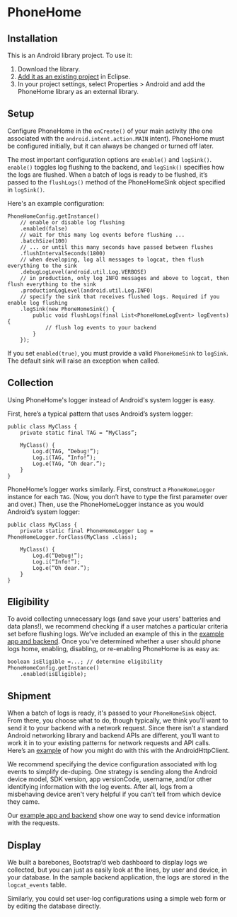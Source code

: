 PhoneHome
=========

Installation
-------------

This is an Android library project. To use it:

1. Download the library.
2. [Add it as an existing project](http://help.eclipse.org/juno/index.jsp?topic=%2Forg.eclipse.platform.doc.user%2Ftasks%2Ftasks-importproject.htm) in Eclipse.
3. In your project settings, select Properties > Android and add the PhoneHome library as an external library.

Setup
-------------

Configure PhoneHome in the `onCreate()` of your main activity (the one associated with the `android.intent.action.MAIN` intent). PhoneHome must be configured initially, but it can always be changed or turned off later.

The most important configuration options are `enable()` and `logSink()`. `enable()` toggles log flushing to the backend, and `logSink()` specifies how the logs are flushed. When a batch of logs is ready to be flushed, it’s passed to the `flushLogs()` method of the PhoneHomeSink object specified in `logSink()`.

Here's an example configuration:

    PhoneHomeConfig.getInstance()
        // enable or disable log flushing
        .enabled(false)
        // wait for this many log events before flushing ...
        .batchSize(100)
        // ... or until this many seconds have passed between flushes
        .flushIntervalSeconds(1800)
        // when developing, log all messages to logcat, then flush everything to the sink
        .debugLogLevel(android.util.Log.VERBOSE)
        // in production, only log INFO messages and above to logcat, then flush everything to the sink
        .productionLogLevel(android.util.Log.INFO)
        // specify the sink that receives flushed logs. Required if you enable log flushing
        .logSink(new PhoneHomeSink() {
            public void flushLogs(final List<PhoneHomeLogEvent> logEvents) {
                // flush log events to your backend
            }
        });

If you set `enabled(true)`, you must provide a valid `PhoneHomeSink` to `logSink`.  The default sink will raise an exception when called.

Collection
-------------
Using PhoneHome's logger instead of Android's system logger is easy.

First, here’s a typical pattern that uses Android’s system logger:

    public class MyClass {
        private static final TAG = “MyClass”;

        MyClass() {
            Log.d(TAG, “Debug!”);
            Log.i(TAG, “Info!”);
            Log.e(TAG, “Oh dear.”);
        }
    }

PhoneHome’s logger works similarly. First, construct a `PhoneHomeLogger` instance for each `TAG`. (Now, you don’t have to type the first parameter over and over.) Then, use the PhoneHomeLogger instance as you would Android’s system logger:

    public class MyClass {
        private static final PhoneHomeLogger Log = PhoneHomeLogger.forClass(MyClass .class);

        MyClass() {
            Log.d(“Debug!”);
            Log.i(“Info!”);
            Log.e(“Oh dear.”);
        }
    }

Eligibility
-------------
To avoid collecting unnecessary logs (and save your users' batteries and data plans!), we recommend checking if a user matches a particular criteria set before flushing logs. We’ve included an example of this in the [example app and backend](https://github.com/nebulabsnyc/PhoneHome/tree/master/example>). Once you've determined whether a user should phone logs home, enabling, disabling, or re-enabling PhoneHome is as easy as:

    boolean isEligible =...; // determine eligibility
    PhoneHomeConfig.getInstance()
        .enabled(isEligible);

Shipment
-------------
When a batch of logs is ready, it's passed to your `PhoneHomeSink` object. From there, you choose what to do, though typically, we think you'll want to send it to your backend with a network request. Since there isn’t a standard Android networking library and backend APIs are different, you’ll want to work it in to your existing patterns for network requests and API calls. Here’s an [example](https://github.com/nebulabsnyc/PhoneHome/blob/master/example/PhoneHomeTest/src/com/example/phonehometest/example/ExampleSink.java) of how you might do with this with the AndroidHttpClient.

We recommend specifying the device configuration associated with log events to simplify de-duping. One strategy is sending along the Android device model, SDK version, app versionCode, username, and/or other identifying information with the log events. After all, logs from a misbehaving device aren't very helpful if you can't tell from which device they came.

Our [example app and backend](https://github.com/nebulabsnyc/PhoneHome/tree/master/example) show one way to send device information with the requests.

Display
-------------
We built a barebones, Bootstrap’d web dashboard to display logs we collected, but you can just as easily look at the lines, by user and device, in your database. In the sample backend application, the logs are stored in the `logcat_events` table.

Similarly, you could set user-log configurations using a simple web form or by editing the database directly.
